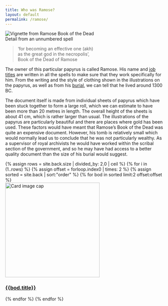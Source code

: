 ```yaml
---
title: Who was Ramose?
layout: default
permalink: /ramose/
---
```


![Vignette from Ramose Book of the Dead]({{site.baseurl}}/images/06d.jpg)  
Detail from an unnumbered spell  

> ‘for becoming an effective one (akh)  
as the great god in the necropolis’,  
Book of the Dead of Ramose

The owner of this particular papyrus is called Ramose. His name and [job titles]({{site.baseurl}}/ramose/background/employment) are written in all the spells to make sure that they work specifically for him. From the writing and the style of clothing shown in the illustrations on the papyrus, as well as from his [burial]({{site.baseurl}}/ramose/background/discovery), we can tell that he lived around 1300 BC.

The document itself is made from individual sheets of papyrus which have been stuck together to form a large roll, which we can estimate to have been more than 20 metres in length. The overall height of the sheets is about 41 cm, which is rather larger than usual. The illustrations of the papyrus are particularly beautiful and there are places where gold has been used. These factors would have meant that Ramose’s Book of the Dead was quite an expensive document. However, his tomb is relatively small which would normally lead us to conclude that he was not particularly wealthy. As a supervisor of royal archivists he would have worked within the scribal section of the government, and so he may have had access to a better quality document than the size of his burial would suggest.


<div class="container mb-3">
  <div class="row">
{% assign rows = site.back.size | divided_by: 2.0 | ceil %}
{% for i in (1..rows) %}
{% assign offset = forloop.index0 | times: 2 %}
{% assign sorted = site.back | sort:"order" %}
    {% for bod in sorted limit:2 offset:offset %}
    <div class="col-md-3 mb-3">
      <div class="card h-100" >
        <a href="{{site.url}}{{site.baseurl}}{{ bod.permalink }}" class="stretched-link">
          <img class="card-img-top" src="{{site.url}}{{site.baseurl}}{{bod.image}}" alt="Card image cap" width="300" height="300"/>
        </a>
        <div class="card-body">
          <h3 class="lead mt-2">
            <a href="{{site.url}}{{site.baseurl}}{{ bod.permalink }}" class="stretched-link">{{bod.title}}</a>
          </h3>
        </div>
      </div>
    </div>
    {% endfor %}
  {% endfor %}
  </div>
</div>
